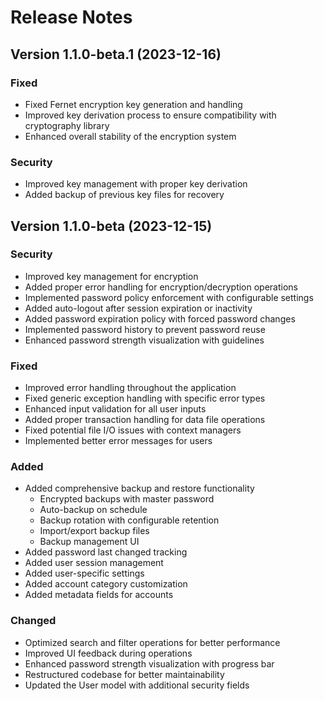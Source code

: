 # Release Notes

## Version 1.1.0-beta.1 (2023-12-16)

### Fixed
- Fixed Fernet encryption key generation and handling
- Improved key derivation process to ensure compatibility with cryptography library
- Enhanced overall stability of the encryption system

### Security
- Improved key management with proper key derivation
- Added backup of previous key files for recovery

## Version 1.1.0-beta (2023-12-15)

### Security
- Improved key management for encryption
- Added proper error handling for encryption/decryption operations
- Implemented password policy enforcement with configurable settings
- Added auto-logout after session expiration or inactivity
- Added password expiration policy with forced password changes
- Implemented password history to prevent password reuse
- Enhanced password strength visualization with guidelines

### Fixed
- Improved error handling throughout the application
- Fixed generic exception handling with specific error types
- Enhanced input validation for all user inputs
- Added proper transaction handling for data file operations
- Fixed potential file I/O issues with context managers
- Implemented better error messages for users

### Added
- Added comprehensive backup and restore functionality
  - Encrypted backups with master password
  - Auto-backup on schedule
  - Backup rotation with configurable retention
  - Import/export backup files
  - Backup management UI
- Added password last changed tracking
- Added user session management
- Added user-specific settings
- Added account category customization
- Added metadata fields for accounts

### Changed
- Optimized search and filter operations for better performance
- Improved UI feedback during operations
- Enhanced password strength visualization with progress bar
- Restructured codebase for better maintainability
- Updated the User model with additional security fields 